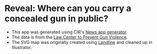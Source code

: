 # Reveal: Where can you carry a concealed gun in public?

* This app was generated using CIR's [News app generator](https://github.com/cirlabs/generator-newsapp).
* The data is from the [Law Center to Prevent Gun Violence](http://smartgunlaws.org/concealed-weapons-permitting-policy-summary/#state).
* The SVG map was originally created using [Landline](http://propublica.github.io/landline/) and cleaned up in Illustrator.